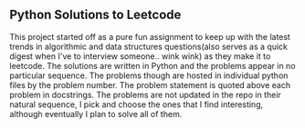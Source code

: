## Python Solutions to Leetcode

This project started off as a pure fun assignment to keep up with the latest trends in algorithmic and data structures questions(also serves as a quick digest when I've to interview someone.. wink wink) as they make it to leetcode. The solutions are written in Python and the problems appear in no particular sequence. The problems though are hosted in individual python files by the problem number. The problem statement is quoted above each problem in docstrings. The problems are not updated in the repo in their natural sequence, I pick and choose the ones that I find interesting, although eventually I plan to solve all of them.